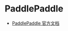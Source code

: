 # PaddlePaddle

- [PaddlePaddle 官方文档](https://www.paddlepaddle.org.cn/documentation/docs/zh/1.7/beginners_guide/index_cn.html)